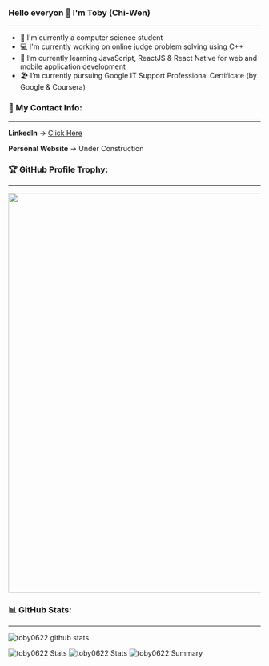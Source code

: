 ### Hello everyon 👋 I'm Toby (Chi-Wen)

---

- 📖 I'm currently a computer science student
- 💻 I'm currently working on online judge problem solving using C++
- 🌱 I’m currently learning JavaScript, ReactJS & React Native for web and mobile application development
- 🏖️ I’m currently pursuing Google IT Support Professional Certificate (by Google & Coursera)

### 📱 My Contact Info:

---

__LinkedIn__ -> [Click Here](https://www.linkedin.com/in/%E7%A5%BA%E6%96%87-%E9%84%A7-9b50a1188/)

__Personal Website__ -> Under Construction

### 🏆 GitHub Profile Trophy:

---

<a href="https://github.com/ryo-ma/github-profile-trophy">
  <img width=800 src="https://github-profile-trophy.vercel.app/?username=toby0622&column=8&theme=radical&no-frame=true&no-bg=true"/>
</a>

### 📊 GitHub Stats:

---

![toby0622 github stats](https://github-readme-stats.vercel.app/api?username=toby0622&theme=radical&show_icons=true&count_private=true)

![toby0622 Stats](https://github-profile-summary-cards.vercel.app/api/cards/repos-per-language?username=toby0622&theme=solarized_dark)
![toby0622 Stats](https://github-profile-summary-cards.vercel.app/api/cards/most-commit-language?username=toby0622&theme=solarized_dark)
![toby0622 Summary](https://github-profile-summary-cards.vercel.app/api/cards/profile-details?username=toby0622&theme=solarized_dark)
